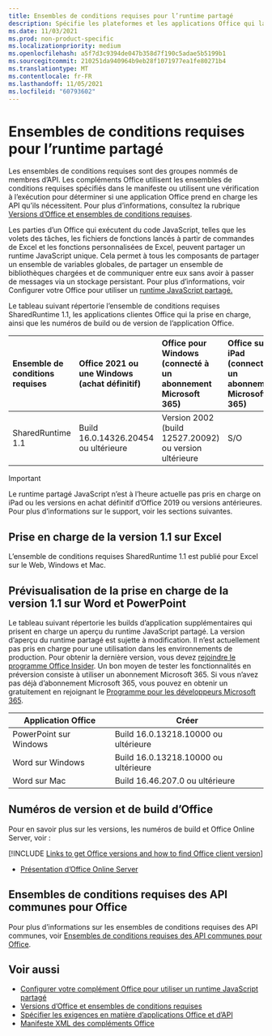 ```yaml
---
title: Ensembles de conditions requises pour l’runtime partagé
description: Spécifie les plateformes et les applications Office qui la prise en charge des API SharedRuntime.
ms.date: 11/03/2021
ms.prod: non-product-specific
ms.localizationpriority: medium
ms.openlocfilehash: a5f7d3c9394de047b358d7f190c5adae5b5199b1
ms.sourcegitcommit: 210251da940964b9eb28f1071977ea1fe80271b4
ms.translationtype: MT
ms.contentlocale: fr-FR
ms.lasthandoff: 11/05/2021
ms.locfileid: "60793602"
---
```

# <a name="shared-runtime-requirement-sets"></a>Ensembles de conditions requises pour l’runtime partagé

Les ensembles de conditions requises sont des groupes nommés de membres d’API. Les compléments Office utilisent les ensembles de conditions requises spécifiés dans le manifeste ou utilisent une vérification à l’exécution pour déterminer si une application Office prend en charge les API qu’ils nécessitent. Pour plus d’informations, consultez la rubrique [Versions d’Office et ensembles de conditions requises](../../develop/office-versions-and-requirement-sets.md).

Les parties d’un Office qui exécutent du code JavaScript, telles que les volets des tâches, les fichiers de fonctions lancés à partir de commandes de Excel et les fonctions personnalisées de Excel, peuvent partager un runtime JavaScript unique. Cela permet à tous les composants de partager un ensemble de variables globales, de partager un ensemble de bibliothèques chargées et de communiquer entre eux sans avoir à passer de messages via un stockage persistant. Pour plus d’informations, voir Configurer votre Office pour utiliser un [runtime JavaScript partagé.](../../develop/configure-your-add-in-to-use-a-shared-runtime.md)

Le tableau suivant répertorie l’ensemble de conditions requises SharedRuntime 1.1, les applications clientes Office qui la prise en charge, ainsi que les numéros de build ou de version de l’application Office.

| Ensemble de conditions requises | Office 2021 ou une Windows<br>(achat définitif) | Office pour Windows<br>(connecté à un abonnement Microsoft 365) | Office sur iPad<br>(connecté à un abonnement Microsoft 365) | Office sur Mac<br>(connecté à un abonnement Microsoft 365) | Office sur le web | Office Online Server |
|:-----|:-----|:-----|:-----|:-----|:-----|:-----|
| SharedRuntime 1.1  | Build 16.0.14326.20454 ou ultérieure | Version 2002 (build 12527.20092) ou version ultérieure | S/O | 16.35 ou version ultérieure | Février 2020 | S/O |

> [!IMPORTANT]
> Le runtime partagé JavaScript n’est à l’heure actuelle pas pris en charge on iPad ou les versions en achat définitif d’Office 2019 ou versions antérieures. Pour plus d’informations sur le support, voir les sections suivantes.

## <a name="support-for-version-11-on-excel"></a>Prise en charge de la version 1.1 sur Excel

L’ensemble de conditions requises SharedRuntime 1.1 est publié pour Excel sur le Web, Windows et Mac.

## <a name="preview-support-for-version-11-on-word-and-powerpoint"></a>Prévisualisation de la prise en charge de la version 1.1 sur Word et PowerPoint

Le tableau suivant répertorie les builds d’application supplémentaires qui prisent en charge un aperçu du runtime JavaScript partagé. La version d’aperçu du runtime partagé est sujette à modification. Il n’est actuellement pas pris en charge pour une utilisation dans les environnements de production. Pour obtenir la dernière version, vous devez [rejoindre le programme Office Insider](https://insider.office.com/join). Un bon moyen de tester les fonctionnalités en préversion consiste à utiliser un abonnement Microsoft 365. Si vous n’avez pas déjà d’abonnement Microsoft 365, vous pouvez en obtenir un gratuitement en rejoignant le [Programme pour les développeurs Microsoft 365](https://developer.microsoft.com/office/dev-program).

|Application Office |Créer |
|-------------------|------|
|PowerPoint sur Windows |Build 16.0.13218.10000 ou ultérieure |
|Word sur Windows |Build 16.0.13218.10000 ou ultérieure |
|Word sur Mac |Build 16.46.207.0 ou ultérieure |

## <a name="office-versions-and-build-numbers"></a>Numéros de version et de build d’Office

Pour en savoir plus sur les versions, les numéros de build et Office Online Server, voir :

[!INCLUDE [Links to get Office versions and how to find Office client version](../../includes/links-get-office-versions-builds.md)]
- [Présentation d’Office Online Server](/officeonlineserver/office-online-server-overview)

## <a name="office-common-api-requirement-sets"></a>Ensembles de conditions requises des API communes pour Office

Pour plus d’informations sur les ensembles de conditions requises des API communes, voir [Ensembles de conditions requises des API communes pour Office](office-add-in-requirement-sets.md).

## <a name="see-also"></a>Voir aussi

- [Configurer votre complément Office pour utiliser un runtime JavaScript partagé](../../develop/configure-your-add-in-to-use-a-shared-runtime.md)
- [Versions d’Office et ensembles de conditions requises](../../develop/office-versions-and-requirement-sets.md)
- [Spécifier les exigences en matière d’applications Office et d’API](../../develop/specify-office-hosts-and-api-requirements.md)
- [Manifeste XML des compléments Office](../../develop/add-in-manifests.md)

